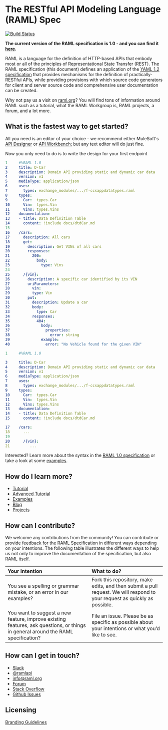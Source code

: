 # The RESTful API Modeling Language (RAML) Spec

[![Build Status](https://travis-ci.org/raml-org/raml-spec.svg?branch=master)](https://travis-ci.org/raml-org/raml-spec)

**The current version of the RAML specification is 1.0 - and you can find it [here](https://github.com/raml-org/raml-spec/blob/master/versions/raml-10/raml-10.md).**

RAML is a language for the definition of HTTP-based APIs that embody most or all of the principles of Representational State Transfer (REST). The RAML specification (this document) defines an application of the [YAML 1.2 specification](http://yaml.org/spec/1.2/spec.html) that provides mechanisms for the definition of practically-RESTful APIs, while providing provisions with which source code generators for client and server source code and comprehensive user documentation can be created.

Why not pay us a visit on [raml.org](http://www.raml.org)? You will find tons of information around RAML such as a tutorial, what the RAML Workgroup is, RAML projects, a forum, and a lot more.

## What is the fastest way to get started?

All you need is an editor of your choice - we recommend either MuleSoft's [API Designer](https://github.com/mulesoft/api-designer) or [API Workbench](http://apiworkbench.com/); but any text editor will do just fine.

Now you only need to do is to write the design for your first endpoint

```yaml
1     #%RAML 1.0
2     title: D-Car
3     description: Domain API providing static and dynamic car data
4     version: v1
5     mediaType: application/json
6     uses:   
7       types: exchange_modules/.../f-ccsappdatatypes.raml
8     types:
9       Car:  types.Car
10      Vin:  types.Vin
11      Vins: types.Vins  
12    documentation: 
13    - title: Data Definition Table 
14      content: !include docs/dtdCar.md
15
16    /cars:
17      description: All cars
18      get:
19        description: Get VINs of all cars
20        responses:
21          200:
22            body:
23              type: Vins
24
25      /{vin}:
26        description: A specific car identified by its VIN
27        uriParameters:
28          vin:
29          type: Vin
30        put:
31          description: Update a car
32          body:
33            type: Car
34          responses:
35            404:
36              body:
37                properties:
38                  error: string
39              example:
40                error: "No Vehicle found for the given VIN" 
```

```yaml
1     #%RAML 1.0

3     title: D-Car
4     description: Domain API providing static and dynamic car data
5     version: v1
6     mediaType: application/json
7     uses:   
8       types: exchange_modules/.../f-ccsappdatatypes.raml
9     types:
10      Car:  types.Car
11      Vin:  types.Vin
12      Vins: types.Vins  
13    documentation: 
14    - title: Data Definition Table 
15      content: !include docs/dtdCar.md

17    /cars:
18      ...
19
20      /{vin}:
21         ...
```

Interested? Learn more about the syntax in the [RAML 1.0 specification](https://github.com/raml-org/raml-spec/blob/master/versions/raml-10/raml-10.md) or take a look at some [examples](https://github.com/raml-org/raml-examples).

## How do I learn more?

* [Tutorial](http://raml.org/developers/raml-100-tutorial)
* [Advanced Tutorial](http://raml.org/developers/raml-200-tutorial)
* [Examples](https://github.com/raml-org/raml-examples)
* [Blog](https://medium.com/raml-api)
* [Projects](http://www.raml.org/projects)

## How can I contribute?

We welcome any contributions from the community! You can contribute or provide feedback for the RAML Specification in different ways depending on your intentions. The following table illustrates the different ways to help us not only to improve the documentation of the specification, but also RAML itself.

|Your Intention  |What to do?|
|:----------|:----------|
|You see a spelling or grammar mistake, or an error in our examples? | Fork this repository, make edits, and then submit a pull request. We will respond to your request as quickly as possible.
|You want to suggest a new feature, improve existing features, ask questions, or things in general around the RAML specification? | File an issue. Please be as specific as possible about your intentions or what you’d like to see.

## How can I get in touch?

* [Slack](https://raml.org/slack)
* [@ramlapi](https://twitter.com/ramlapi)
* info@raml.org
* [Forum](http://forum.raml.org)
* [Stack Overflow](http://stackoverflow.com/questions/tagged/raml)
* [Github Issues](https://github.com/raml-org/raml-spec/issues)

## Licensing

[Branding Guidelines](http://raml.org/licensing.html)
